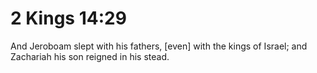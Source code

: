 # 2 Kings 14:29

And Jeroboam slept with his fathers, [even] with the kings of Israel; and Zachariah his son reigned in his stead.